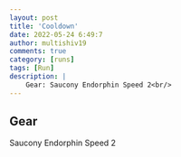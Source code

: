```yaml
---
layout: post
title: 'Cooldown'
date: 2022-05-24 6:49:7
author: multishiv19
comments: true
category: [runs]
tags: [Run]
description: |
    Gear: Saucony Endorphin Speed 2<br/>
---
```


## Gear
Saucony Endorphin Speed 2



<div width='100%' class='strava-embed-placeholder' data-embed-type='activity' data-embed-id='7196750388'></div>
<script src='https://strava-embeds.com/embed.js'></script>
